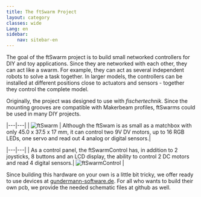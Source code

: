 ```yaml
---
title: The ftSwarm Project
layout: category
classes: wide
Lang: en
sidebar:
    nav: sitebar-en
---
```


The goal of the ftSwarm project is to build small networked controllers for DIY and toy applications. 
Since they are networked with each other, they can act like a swarm. For example, they can act as several independent robots to solve a task together. 
In larger models, the controllers can be installed at different positions close to actuators and sensors - together they control the complete model.

Originally, the project was designed to use with *fischertechnik*. Since the mounting grooves are compatible with Makerbeam profiles, ftSwarms could be used in many DIY projects. 

<style>
td, th {
    border: none!important;
}
</style>

|---|---|
| ![ftSwarm](/assets/img/ftSwarm_small.png) | Although the ftSwam is as small as a matchbox with only 45.0 x 37.5 x 17 mm, it can control two 9V DV motors, up to 16 RGB LEDs, one servo and read out 4 analog or digital sensors.|

|---|---|
| As a control panel, the ftSwarmControl has, in addition to 2 joysticks, 8 buttons and an LCD display, the ability to control 2 DC motors and read 4 digital sensors.| ![ftSwarmControl](/assets/img/ftSwarmControl_small.png) | 

Since building this hardware on your own is a little bit tricky, we offer ready to use devices at [gundermann-software.de](https://gundermann-software.de/).
For all who wants to build their own pcb, we provide the needed schematic files at github as well.

